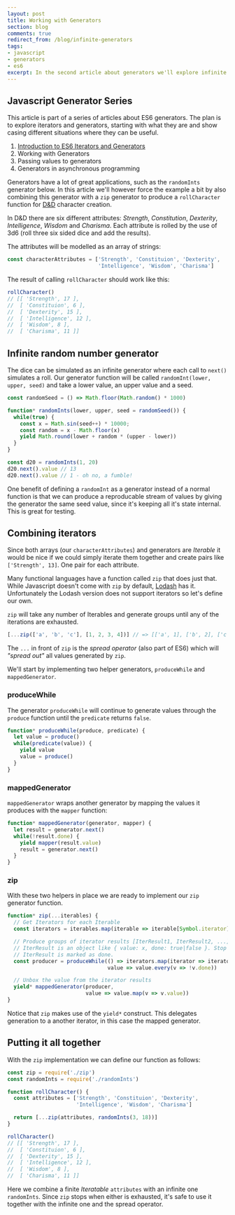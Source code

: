 ```yaml
---
layout: post
title: Working with Generators
section: blog
comments: true
redirect_from: /blog/infinite-generators
tags:
- javascript
- generators
- es6
excerpt: In the second article about generators we'll explore infinite generators and why they can be useful.
---
```

## Javascript Generator Series
This article is part of a series of articles about ES6 generators. The plan is to explore iterators and generators, starting with what they are and show casing different situations where they can be useful.

1. [Introduction to ES6 Iterators and Generators](/blog/intro-to-es6-iter-and-generators)
2. Working with Generators
3. Passing values to generators
4. Generators in asynchronous programming

Generators have a lot of great applications, such as the `randomInts` generator below. In this article we'll however force the example a bit by also combining this generator with a `zip` generator to produce a `rollCharacter` function for [D&D](https://en.wikipedia.org/wiki/Dungeons_%26_Dragons) character creation.

In D&D there are six different attributes: _Strength_, _Constitution_, _Dexterity_, _Intelligence_, _Wisdom_ and _Charisma_. Each attribute is rolled by the use of 3d6 (roll three six sided dice and add the results).

The attributes will be modelled as an array of strings:
```javascript
const characterAttributes = ['Strength', 'Constituion', 'Dexterity',
                             'Intelligence', 'Wisdom', 'Charisma']
```

The result of calling `rollCharacter` should work like this:
```javascript
rollCharacter()
// [[ 'Strength', 17 ],
//  [ 'Constituion', 6 ],
//  [ 'Dexterity', 15 ],
//  [ 'Intelligence', 12 ],
//  [ 'Wisdom', 8 ],
//  [ 'Charisma', 11 ]]
```

## Infinite random number generator
The dice can be simulated as an infinite generator where each call to `next()` simulates a roll. Our generator function will be called `randomInt(lower, upper, seed)` and take a lower value, an upper value and a seed.

```javascript
const randomSeed = () => Math.floor(Math.random() * 1000)

function* randomInts(lower, upper, seed = randomSeed()) {
  while(true) {
    const x = Math.sin(seed++) * 10000;
    const random = x - Math.floor(x)
    yield Math.round(lower + random * (upper - lower))
  }
}

const d20 = randomInts(1, 20)
d20.next().value // 13
d20.next().value // 1 - oh no, a fumble!
```

One benefit of defining a `randomInt` as a generator instead of a normal function is that we can produce a reproducable stream of values by giving the generator the same seed value, since it's keeping all it's state internal. This is great for testing.

## Combining iterators
Since both arrays (our `characterAttributes`) and generators are _Iterable_ it would be nice if we could simply iterate them together and create pairs like `['Strength', 13]`. One pair for each attribute.

Many functional languages have a function called `zip` that does just that. While Javascript doesn't come with `zip` by default, [Lodash](https://lodash.com/) has it. Unfortunately the Lodash version does not support iterators so let's define our own.

`zip` will take any number of Iterables and generate groups until any of the iterations are exhausted.
```javascript
[...zip(['a', 'b', 'c'], [1, 2, 3, 4])] // => [['a', 1], ['b', 2], ['c', 3]]
```

The `...` in front of `zip` is the _spread operator_ (also part of ES6) which will _"spread out"_ all values generated by `zip`.

We'll start by implementing two helper generators, `produceWhile` and `mappedGenerator`.

### produceWhile
The generator `produceWhile` will continue to generate values through the `produce` function until the `predicate` returns `false`.

```javascript
function* produceWhile(produce, predicate) {
  let value = produce()
  while(predicate(value)) {
    yield value
    value = produce()
  }
}
```

### mappedGenerator
`mappedGenerator` wraps another generator by mapping the values it produces with the `mapper` function:

```javascript
function* mappedGenerator(generator, mapper) {
  let result = generator.next()
  while(!result.done) {
    yield mapper(result.value)
    result = generator.next()
  }
}
```

### zip
With these two helpers in place we are ready to implement our `zip` generator function.

```javascript
function* zip(...iterables) {
  // Get Iterators for each Iterable
  const iterators = iterables.map(iterable => iterable[Symbol.iterator]())

  // Produce groups of iterator results [IterResult1, IterResult2, ...] where each
  // IterResult is an object like { value: x, done: true|false }. Stop when any
  // IterResult is marked as done.
  const producer = produceWhile(() => iterators.map(iterator => iterator.next()),
                                value => value.every(v => !v.done))

  // Unbox the value from the iterator results
  yield* mappedGenerator(producer,
                         value => value.map(v => v.value))
}
```

Notice that `zip` makes use of the `yield*` construct. This delegates generation to a another iterator, in this case the mapped generator.

## Putting it all together
With the `zip` implementation we can define our function as follows:
```javascript
const zip = require('./zip')
const randomInts = require('./randomInts')

function rollCharacter() {
  const attributes = ['Strength', 'Constituion', 'Dexterity',
                      'Intelligence', 'Wisdom', 'Charisma']

  return [...zip(attributes, randomInts(3, 18))]
}

rollCharacter()
// [[ 'Strength', 17 ],
//  [ 'Constituion', 6 ],
//  [ 'Dexterity', 15 ],
//  [ 'Intelligence', 12 ],
//  [ 'Wisdom', 8 ],
//  [ 'Charisma', 11 ]]
```

Here we combine a finite _Iteratable_ `attributes` with an infinite one `randomInts`. Since `zip` stops when either is exhausted, it's safe to use it together with the infinite one and the spread operator.
